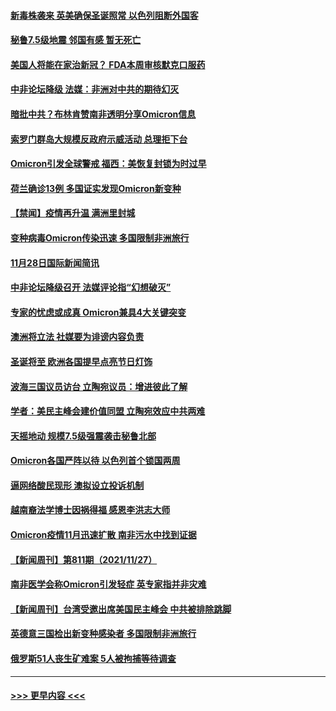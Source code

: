 #### [新毒株袭来 英美确保圣诞照常 以色列阻断外国客](../pages/prog202/a103280012.md?t=11290950) 
#### [秘鲁7.5级地震 邻国有感 暂无死亡](../pages/prog202/a103279998.md?t=11290950) 
#### [美国人将能在家治新冠？ FDA本周审核默克口服药](../pages/prog202/a103279986.md?t=11290950) 
#### [中非论坛降级 法媒：非洲对中共的期待幻灭](../pages/prog202/a103279983.md?t=11290950) 
#### [暗批中共？布林肯赞南非透明分享Omicron信息](../pages/prog202/a103279967.md?t=11290950) 
#### [索罗门群岛大规模反政府示威活动 总理拒下台](../pages/prog202/a103279955.md?t=11290950) 
#### [Omicron引发全球警戒 福西：美恢复封锁为时过早](../pages/prog202/a103279916.md?t=11290950) 
#### [荷兰确诊13例 多国证实发现Omicron新变种](../pages/prog202/a103279933.md?t=11290950) 
#### [【禁闻】疫情再升温 满洲里封城](../pages/prog202/a103279890.md?t=11290950) 
#### [变种病毒Omicron传染迅速 多国限制非洲旅行](../pages/prog202/a103279854.md?t=11290950) 
#### [11月28日国际新闻简讯](../pages/prog202/a103279858.md?t=11290950) 
#### [中非论坛降级召开 法媒评论指“幻想破灭”](../pages/prog202/a103279856.md?t=11290950) 
#### [专家的忧虑或成真 Omicron兼具4大关键突变](../pages/prog202/a103279872.md?t=11290950) 
#### [澳洲将立法 社媒要为诽谤内容负责](../pages/prog202/a103279873.md?t=11290950) 
#### [圣诞将至 欧洲各国提早点亮节日灯饰](../pages/prog202/a103279877.md?t=11290950) 
#### [波海三国议员访台 立陶宛议员：增进彼此了解](../pages/prog202/a103279812.md?t=11290950) 
#### [学者：美民主峰会建价值同盟 立陶宛效应中共两难](../pages/prog202/a103279802.md?t=11290950) 
#### [天摇地动 规模7.5级强震袭击秘鲁北部](../pages/prog202/a103279777.md?t=11290950) 
#### [Omicron各国严阵以待 以色列首个锁国两周](../pages/prog202/a103279755.md?t=11290950) 
#### [逼网络酸民现形 澳拟设立投诉机制](../pages/prog202/a103279732.md?t=11290950) 
#### [越南裔法学博士因祸得福 感恩李洪志大师](../pages/prog202/a103279703.md?t=11290950) 
#### [Omicron疫情11月迅速扩散 南非污水中找到证据](../pages/prog202/a103279596.md?t=11290950) 
#### [【新闻周刊】第811期（2021/11/27）](../pages/prog202/a103279543.md?t=11290950) 
#### [南非医学会称Omicron引发轻症 英专家指并非灾难](../pages/prog202/a103279461.md?t=11290950) 
#### [【新闻周刊】台湾受邀出席美国民主峰会 中共被排除跳脚](../pages/prog202/a103279446.md?t=11290950) 
#### [英德意三国检出新变种感染者 多国限制非洲旅行](../pages/prog202/a103279429.md?t=11290950) 
#### [俄罗斯51人丧生矿难案  5人被拘捕等待调查](../pages/prog202/a103279422.md?t=11290950) 

----
#### [ >>> 更早内容 <<< ](../indexes/prog202-earlier.md)
